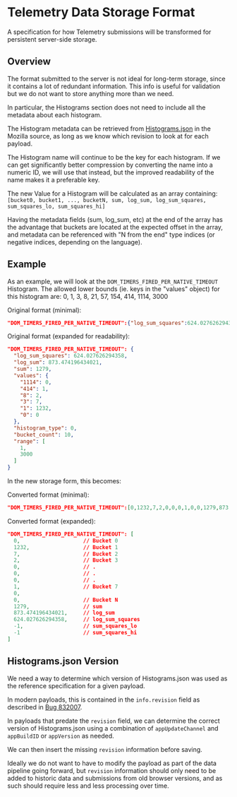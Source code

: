 Telemetry Data Storage Format
=============================

A specification for how Telemetry submissions will be transformed for
persistent server-side storage.


Overview
--------

The format submitted to the server is not ideal for long-term storage, since 
it contains a lot of redundant information. This info is useful for validation
but we do not want to store anything more than we need.

In particular, the Histograms section does not need to include all the metadata
about each histogram.

The Histogram metadata can be retrieved from [Histograms.json](http://hg.mozilla.org/mozilla-central/file/tip/toolkit/components/telemetry/Histograms.json)
in the Mozilla source, as long as we know which revision to look at for each
payload.

The Histogram name will continue to be the key for each histogram. If we can 
get significantly better compression by converting the name into a numeric ID,
we will use that instead, but the improved readability of the name makes it a
preferable key.

The new Value for a Histogram will be calculated as an array containing:
`[bucket0, bucket1, ..., bucketN, sum, log_sum, log_sum_squares, sum_squares_lo, sum_squares_hi]`

Having the metadata fields (sum, log_sum, etc) at the end of the array has the
advantage that buckets are located at the expected offset in the array, and
metadata can be referenced with "N from the end" type indices (or negative
indices, depending on the language).

Example
-------

As an example, we will look at the `DOM_TIMERS_FIRED_PER_NATIVE_TIMEOUT`
Histogram.
The allowed lower bounds (ie. keys in the "values" object) for this histogram
are: 0, 1, 3, 8, 21, 57, 154, 414, 1114, 3000

Original format (minimal):
```json
"DOM_TIMERS_FIRED_PER_NATIVE_TIMEOUT":{"log_sum_squares":624.027626294358,"log_sum":873.474196434021,"sum":1279,"values":{"1114":0,"414":1,"8":0,"3":7,"1":1232,"0":0},"histogram_type":0,"bucket_count":10,"range":[1,3000]}
```

Original format (expanded for readability):
```json
"DOM_TIMERS_FIRED_PER_NATIVE_TIMEOUT": {
  "log_sum_squares": 624.027626294358,
  "log_sum": 873.474196434021,
  "sum": 1279,
  "values": {
    "1114": 0,
    "414": 1,
    "8": 2,
    "3": 7,
    "1": 1232,
    "0": 0
  },
  "histogram_type": 0,
  "bucket_count": 10,
  "range": [
    1,
    3000
  ]
}
```

In the new storage form, this becomes:

Converted format (minimal):
```json
"DOM_TIMERS_FIRED_PER_NATIVE_TIMEOUT":[0,1232,7,2,0,0,0,1,0,0,1279,873.474196434021,624.027626294358,-1,-1]
```

Converted format (expanded):
```json
"DOM_TIMERS_FIRED_PER_NATIVE_TIMEOUT": [
  0,                    // Bucket 0
  1232,                 // Bucket 1
  7,                    // Bucket 2
  2,                    // Bucket 3
  0,                    // .
  0,                    // .
  0,                    // .
  1,                    // Bucket 7
  0,                    
  0,                    // Bucket N
  1279,                 // sum
  873.474196434021,     // log_sum
  624.027626294358,     // log_sum_squares
  -1,                   // sum_squares_lo
  -1                    // sum_squares_hi
]
```

Histograms.json Version
-----------------------

We need a way to determine which version of Histograms.json was used as the
reference specification for a given payload.

In modern payloads, this is contained in the `info.revision` field as described
in [Bug 832007](https://bugzilla.mozilla.org/show_bug.cgi?id=832007).

In payloads that predate the `revision` field, we can determine the
correct version of Histograms.json using a combination of `appUpdateChannel`
and `appBuildID` or `appVersion` as needed.

We can then insert the missing `revision` information before saving.

Ideally we do not want to have to modify the payload as part of the data
pipeline going forward, but `revision` information should only need to be added
to historic data and submissions from old browser versions, and as such should
require less and less processing over time.

